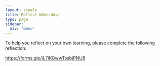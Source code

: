 ```yaml
---
layout: single
title: Reflect Wdnesdays
type: page
sidebar:
  nav: "menu"
---
```


To help you reflect on your own learning, please complete the following reflection:

https://forms.gle/iL7iKGwwTssbjPNU8


